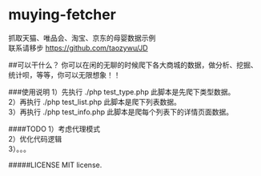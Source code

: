 # muying-fetcher
抓取天猫、唯品会、淘宝、京东的母婴数据示例<br>
联系请移步 https://github.com/taozywu/JD<br>

##可以干什么？
你可以在闲的无聊的时候爬下各大商城的数据，做分析、挖掘、统计呗，等等，你可以无限想象！！

###使用说明
1）先执行 ./php test_type.php 此脚本是先爬下类型数据。<br>
2）再执行 ./php test_list.php 此脚本是爬下列表数据。<br>
3）再执行 ./php test_info.php 此脚本是爬每个列表下的详情页面数据。<br>

####TODO
1）考虑代理模式<br>
2）优化代码逻辑<br>
3）。。。<br>

#####LICENSE
MIT license.

